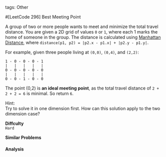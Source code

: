 tags: Other

#[LeetCode 296] Best Meeting Point

A group of two or more people wants to meet and minimize the total travel distance. 
You are given a 2D grid of values `0` or `1`, where each 1 marks the home of someone in the group. 
The distance is calculated using [Manhattan Distance][], where `distance(p1, p2) = |p2.x - p1.x| + |p2.y - p1.y|`.

For example, given three people living at `(0,0)`, `(0,4)`, and `(2,2)`:

    1 - 0 - 0 - 0 - 1
    |   |   |   |   |
    0 - 0 - 0 - 0 - 0
    |   |   |   |   |
    0 - 0 - 1 - 0 - 0

The point (0,2) is **an ideal meeting point**, as the total travel distance of `2 + 2 + 2 = 6` is minimal. So return `6`.

Hint:  
Try to solve it in one dimension first. How can this solution apply to the two dimension case?

**Diffculty**  
`Hard`

**Similar Problems**  


#### Analysis




[Manhattan Distance]:http://en.wikipedia.org/wiki/Taxicab_geometry
